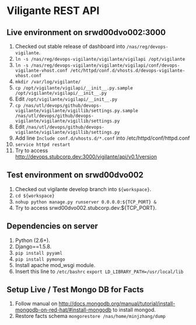 # Viligante REST API

## Live environment on srwd00dvo002:3000

1. Checked out stable release of dashboard into `/nas/reg/devops-vigilante`.
2. `ln -s /nas/reg/devops-vigilante/vigilante/vigilapi /opt/vigilante`
3. `ln -s /nas/reg/devops-vigilante/vigilante/vigilapi/conf/devops-vigilante-vhost.conf /etc/httpd/conf.d/vhosts.d/devops-vigilante-vhost.conf`
4. `mkdir /var/log/vigilante/`
5. `cp /opt/vigilante/vigilapi/__init__.py.sample /opt/vigilante/vigilapi/__init__.py`
6. Edit `/opt/vigilante/vigilapi/__init__.py`
7. `cp /nas/utl/devops/github/devops-vigilante/vigilante/vigillib/settings.py.sample /nas/utl/devops/github/devops-vigilante/vigilante/vigillib/settings.py`
8. Edit `/nas/utl/devops/github/devops-vigilante/vigilante/vigillib/settings.py`
9. Add line `Include conf.d/vhosts.d/*.conf` into /etc/httpd/conf/httpd.conf
9. `service httpd restart`
10. Try to access http://devops.stubcorp.dev:3000/vigilante/api/v0.1/version

## Test environment on srwd00dvo002

1. Checked out vigilante develop branch into `${workspace}`.
2. `cd ${workspace}`
3. `nohup python manage.py runserver 0.0.0.0:${TCP_PORT} &`
4. Try to access srwd00dvo002.stubcorp.dev:${TCP_PORT}.

## Dependencies on server

1. Python (2.6+).
2. Django==1.5.8.
3. `pip install pyyaml`
4. `pip install pymongo`
5. Install apache mod_wsgi module.
6. Insert this line to `/etc/bashrc` `export LD_LIBRARY_PATH=/usr/local/lib`

## Setup Live / Test Mongo DB for Facts

1. Follow manual on http://docs.mongodb.org/manual/tutorial/install-mongodb-on-red-hat/#install-mongodb to install mongod.
2. Restore facts schema `mongorestore /nas/home/minjzhang/dump`
